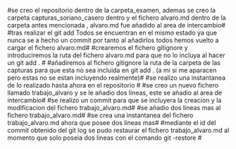 #se creo el repositorio dentro de la carpeta_examen, ademas se creo la carpeta capturas_soriano_casero dentro y el fichero alvaro.md dentro de la carpeta antes mencionada , alvaro.md fue añadido al area de intercambio#
#tras realizar el git add Todos se encuentran en el mismo estado ya que nunca se a hecho un commit por tanto al añadirlos todos hemos vuelto a cargar el fichero alvaro.md#
#crearemos el fichero gitignore y introduciremos la ruta del fichero alvaro.md para que no lo incluya al hacer un git add . #
#añadiremos al fichero gitignore la ruta de la carpeta de las capturas para que esta no sea incluida en git add . (a mi si me aparacen pero estas no se estan incluyendo realmente)#
#se realizo una instantanea de lo realizado hasta ahora en el repositorio #
#se creo un nuevo fichero llamado trabajo_alvaro y se le añadio dos lineas, este se añadio al area de intercambio#
#se realizo un commit para que se incluyera la creacion y la modificacion del fichero trabajo_alvaro.md#
#se añadio dos lineas mas al fichero trabajo_alvaro.md#
#se crea una instantanea  del fichero trabajo_alvaro.md ahora que posee dos lineas mas#
#mediante el id del commit obtenido del git log se pudo restaurar el fichero trabajo_alvaro.md al momento que solo poseia dos lineas con el comando git -restore #
